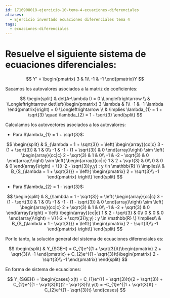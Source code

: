 ```yaml
---
id: 1716908018-ejercicio-10-tema-4-ecuaciones-diferenciales
aliases:
  - Ejercicio inventado ecuaciones diferenciales tema 4
tags:
  - ecuaciones-diferenciales
---
```


# Resuelve el siguiente sistema de ecuaciones diferenciales:

$$
Y' = \begin{pmatrix}
    3 & 1\\
    -1 & -1
\end{pmatrix}Y
$$

Sacamos los autovalores asociados a la matriz de coeficientes:

$$
\begin{split}
    & det(A-\lambda I) = 0 \Longleftrightarrow \\
    & \Longleftrightarrow det\left(\begin{pmatrix}
        3-\lambda & 1\\
        -1 & -1-\lambda
    \end{pmatrix}\right) = 0 \Longleftrightarrow \\
    & \implies \lambda_{1} = 1 + \sqrt{3} \quad \lambda_{2} = 1 - \sqrt{3} 
\end{split}
$$

Calculamos los autovectores asociados a los autovalores:

- Para $\lambda_{1} = 1 + \sqrt{3}$:

$$
\begin{split}
    & S_{\lambda = 1 + \sqrt{3}} = \left( \begin{array}{cc|c}
        3 - (1 + \sqrt{3}) & 1 & 0\\
        -1 & -1 - (1 + \sqrt{3}) & 0
    \end{array}\right) \sim
    \left( \begin{array}{cc|c}
        2 - \sqrt{3} & 1 & 0\\
        -1 & -2 - \sqrt{3} & 0
    \end{array}\right) \sim \left( \begin{array}{cc|c}
        1 & 2 + \sqrt{3}  & 0\\
        0 & 0 & 0
    \end{array}\right) = \{((-2 - \sqrt{3})y,y) : y \in \mathbb{R} \} \implies\\
    & B_{S_{\lambda = 1 + \sqrt{3}}} = \left\{ \begin{pmatrix}
        2 + \sqrt{3}\\
        -1
    \end{pmatrix} \right\}
\end{split}
$$

- Para $\lambda_{2} = 1 - \sqrt{3}$:

$$
\begin{split}
    & S_{\lambda = 1 - \sqrt{3}} = \left( \begin{array}{cc|c}
        3 - (1 - \sqrt{3}) & 1 & 0\\
        -1 & -1 - (1 - \sqrt{3}) & 0
    \end{array}\right) \sim
    \left( \begin{array}{cc|c}
        2 + \sqrt{3} & 1 & 0\\
        -1 & -2 + \sqrt{3} & 0
    \end{array}\right) = \left( \begin{array}{cc|c}
        1 & 2 - \sqrt{3}  & 0\\
        0 & 0 & 0
    \end{array}\right) = \{((-2 + \sqrt{3})y,y) : y \in \mathbb{R} \} \implies\\
    & B_{S_{\lambda = 1 - \sqrt{3}}} = \left\{ \begin{pmatrix}
        2 - \sqrt{3}\\
        -1
    \end{pmatrix} \right\}
\end{split}
$$

Por lo tanto, la solución general del sistema de ecuaciones diferenciales es:

$$
\begin{split}
    & Y_{SGEH} = C_{1}e^{(1 + \sqrt{3})t}\begin{pmatrix}
        2 + \sqrt{3}\\
        -1
    \end{pmatrix} + C_{2}e^{(1 - \sqrt{3})t}\begin{pmatrix}
        2 - \sqrt{3}\\
        -1
    \end{pmatrix}
\end{split}
$$

En forma de sistema de ecuaciones:

$$
Y_{SGEH} = \begin{cases}
    x(t) = C_{1}e^{(1 + \sqrt{3})t}(2 + \sqrt{3}) + C_{2}e^{(1 - \sqrt{3})t}(2 - \sqrt{3})\\
    y(t) = -C_{1}e^{(1 + \sqrt{3})t} - C_{2}e^{(1 - \sqrt{3})t}
\end{cases}
$$
